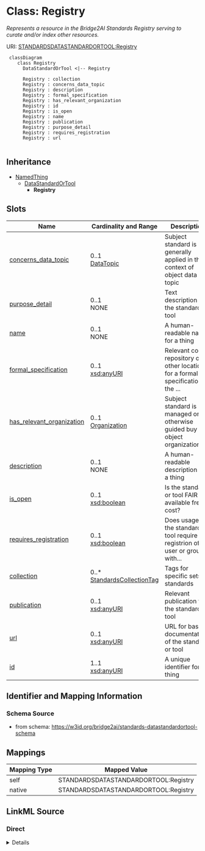 # Class: Registry
_Represents a resource in the Bridge2AI Standards Registry serving to curate and/or index other resources._




URI: [STANDARDSDATASTANDARDORTOOL:Registry](https://w3id.org/bridge2ai/standards-datastandardortool-schema/Registry)


```mermaid
 classDiagram
    class Registry
      DataStandardOrTool <|-- Registry
      
      Registry : collection
      Registry : concerns_data_topic
      Registry : description
      Registry : formal_specification
      Registry : has_relevant_organization
      Registry : id
      Registry : is_open
      Registry : name
      Registry : publication
      Registry : purpose_detail
      Registry : requires_registration
      Registry : url
      
```




## Inheritance
* [NamedThing](NamedThing.md)
    * [DataStandardOrTool](DataStandardOrTool.md)
        * **Registry**



## Slots

| Name | Cardinality and Range | Description | Inheritance |
| ---  | --- | --- | --- |
| [concerns_data_topic](concerns_data_topic.md) | 0..1 <br/> [DataTopic](DataTopic.md) | Subject standard is generally applied in the context of object data topic | [DataStandardOrTool](DataStandardOrTool.md) |
| [purpose_detail](purpose_detail.md) | 0..1 <br/> NONE | Text description of the standard or tool | [DataStandardOrTool](DataStandardOrTool.md) |
| [name](name.md) | 0..1 <br/> NONE | A human-readable name for a thing | [NamedThing](NamedThing.md) |
| [formal_specification](formal_specification.md) | 0..1 <br/> [xsd:anyURI](xsd:anyURI) | Relevant code repository or other location for a formal specification of the ... | [DataStandardOrTool](DataStandardOrTool.md) |
| [has_relevant_organization](has_relevant_organization.md) | 0..1 <br/> [Organization](Organization.md) | Subject standard is managed or otherwise guided buy the object organization(s... | [DataStandardOrTool](DataStandardOrTool.md) |
| [description](description.md) | 0..1 <br/> NONE | A human-readable description for a thing | [NamedThing](NamedThing.md) |
| [is_open](is_open.md) | 0..1 <br/> [xsd:boolean](xsd:boolean) | Is the standard or tool FAIR and available free of cost? | [DataStandardOrTool](DataStandardOrTool.md) |
| [requires_registration](requires_registration.md) | 0..1 <br/> [xsd:boolean](xsd:boolean) | Does usage of the standard or tool require registrion of a user or group with... | [DataStandardOrTool](DataStandardOrTool.md) |
| [collection](collection.md) | 0..* <br/> [StandardsCollectionTag](StandardsCollectionTag.md) | Tags for specific sets of standards | [DataStandardOrTool](DataStandardOrTool.md) |
| [publication](publication.md) | 0..1 <br/> [xsd:anyURI](xsd:anyURI) | Relevant publication for the standard or tool | [DataStandardOrTool](DataStandardOrTool.md) |
| [url](url.md) | 0..1 <br/> [xsd:anyURI](xsd:anyURI) | URL for basic documentation of the standard or tool | [DataStandardOrTool](DataStandardOrTool.md) |
| [id](id.md) | 1..1 <br/> [xsd:anyURI](xsd:anyURI) | A unique identifier for a thing | [NamedThing](NamedThing.md) |









## Identifier and Mapping Information







### Schema Source


* from schema: https://w3id.org/bridge2ai/standards-datastandardortool-schema





## Mappings

| Mapping Type | Mapped Value |
| ---  | ---  |
| self | STANDARDSDATASTANDARDORTOOL:Registry |
| native | STANDARDSDATASTANDARDORTOOL:Registry |


## LinkML Source

<!-- TODO: investigate https://stackoverflow.com/questions/37606292/how-to-create-tabbed-code-blocks-in-mkdocs-or-sphinx -->

### Direct

<details>
```yaml
name: Registry
description: Represents a resource in the Bridge2AI Standards Registry serving to
  curate and/or index other resources.
from_schema: https://w3id.org/bridge2ai/standards-datastandardortool-schema
rank: 1000
is_a: DataStandardOrTool

```
</details>

### Induced

<details>
```yaml
name: Registry
description: Represents a resource in the Bridge2AI Standards Registry serving to
  curate and/or index other resources.
from_schema: https://w3id.org/bridge2ai/standards-datastandardortool-schema
rank: 1000
is_a: DataStandardOrTool
attributes:
  collection:
    name: collection
    description: Tags for specific sets of standards.
    from_schema: https://w3id.org/bridge2ai/standards-datastandardortool-schema
    rank: 1000
    is_a: node property
    domain: NamedThing
    multivalued: true
    alias: collection
    owner: Registry
    domain_of:
    - DataStandardOrTool
    range: StandardsCollectionTag
  concerns data topic:
    name: concerns data topic
    description: Subject standard is generally applied in the context of object data
      topic.
    from_schema: https://w3id.org/bridge2ai/standards-datastandardortool-schema
    rank: 1000
    is_a: related to
    domain: DataStandardOrTool
    multivalued: true
    inherited: true
    alias: concerns_data_topic
    owner: Registry
    domain_of:
    - DataStandardOrTool
    range: DataTopic
  has relevant organization:
    name: has relevant organization
    description: Subject standard is managed or otherwise guided buy the object organization(s).
    from_schema: https://w3id.org/bridge2ai/standards-datastandardortool-schema
    rank: 1000
    is_a: related to
    domain: DataStandardOrTool
    multivalued: true
    inherited: true
    alias: has_relevant_organization
    owner: Registry
    domain_of:
    - DataStandardOrTool
    range: Organization
  purpose_detail:
    name: purpose_detail
    description: Text description of the standard or tool.
    from_schema: https://w3id.org/bridge2ai/standards-datastandardortool-schema
    rank: 1000
    is_a: node property
    domain: NamedThing
    alias: purpose_detail
    owner: Registry
    domain_of:
    - DataStandardOrTool
  is_open:
    name: is_open
    description: Is the standard or tool FAIR and available free of cost?
    from_schema: https://w3id.org/bridge2ai/standards-datastandardortool-schema
    rank: 1000
    is_a: node property
    domain: NamedThing
    alias: is_open
    owner: Registry
    domain_of:
    - DataStandardOrTool
    range: boolean
  requires_registration:
    name: requires_registration
    description: Does usage of the standard or tool require registrion of a user or
      group with some organization or managerial body?
    from_schema: https://w3id.org/bridge2ai/standards-datastandardortool-schema
    rank: 1000
    is_a: node property
    domain: NamedThing
    alias: requires_registration
    owner: Registry
    domain_of:
    - DataStandardOrTool
    range: boolean
  url:
    name: url
    description: URL for basic documentation of the standard or tool.
    from_schema: https://w3id.org/bridge2ai/standards-datastandardortool-schema
    rank: 1000
    is_a: node property
    domain: NamedThing
    alias: url
    owner: Registry
    domain_of:
    - DataStandardOrTool
    range: uriorcurie
  publication:
    name: publication
    description: Relevant publication for the standard or tool. Prefer a DOI or PUBMED.
    from_schema: https://w3id.org/bridge2ai/standards-datastandardortool-schema
    rank: 1000
    is_a: node property
    domain: NamedThing
    alias: publication
    owner: Registry
    domain_of:
    - DataStandardOrTool
    range: uriorcurie
  formal_specification:
    name: formal_specification
    description: Relevant code repository or other location for a formal specification
      of the standard or tool. Often a URL, particularly to a Git repository.
    from_schema: https://w3id.org/bridge2ai/standards-datastandardortool-schema
    rank: 1000
    is_a: node property
    domain: NamedThing
    alias: formal_specification
    owner: Registry
    domain_of:
    - DataStandardOrTool
    range: uriorcurie
  id:
    name: id
    description: A unique identifier for a thing.
    from_schema: https://w3id.org/bridge2ai/standards-schema
    rank: 1000
    slot_uri: schema:identifier
    identifier: true
    alias: id
    owner: Registry
    domain_of:
    - NamedThing
    range: uriorcurie
    required: true
  name:
    name: name
    description: A human-readable name for a thing.
    from_schema: https://w3id.org/bridge2ai/standards-schema
    rank: 1000
    slot_uri: schema:name
    alias: name
    owner: Registry
    domain_of:
    - NamedThing
  description:
    name: description
    description: A human-readable description for a thing.
    from_schema: https://w3id.org/bridge2ai/standards-schema
    rank: 1000
    slot_uri: schema:description
    alias: description
    owner: Registry
    domain_of:
    - NamedThing

```
</details>